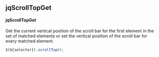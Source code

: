 ## jqScrollTopGet
#### jqScrollTopGet
Get the current vertical position of the scroll bar for the first element in the set of matched elements or set the vertical position of the scroll bar for every matched element.
```javascript
$(${selector}).scrollTop();
```